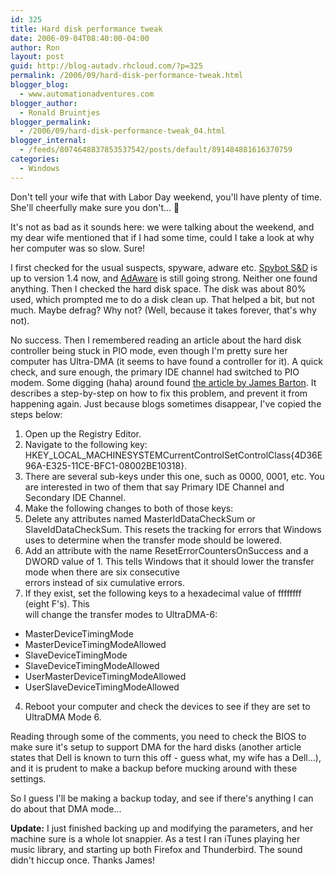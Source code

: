 ```yaml
---
id: 325
title: Hard disk performance tweak
date: 2006-09-04T08:40:00-04:00
author: Ron
layout: post
guid: http://blog-autadv.rhcloud.com/?p=325
permalink: /2006/09/hard-disk-performance-tweak.html
blogger_blog:
  - www.automationadventures.com
blogger_author:
  - Ronald Bruintjes
blogger_permalink:
  - /2006/09/hard-disk-performance-tweak_04.html
blogger_internal:
  - /feeds/8074648837853537542/posts/default/891484881616370759
categories:
  - Windows
---
```

Don't tell your wife that with Labor Day weekend, you'll have plenty of time. She'll cheerfully make sure you don't... 🙂

It's not as bad as it sounds here: we were talking about the weekend, and my dear wife mentioned that if I had some time, could I take a look at why her computer was so slow. Sure!

I first checked for the usual suspects, spyware, adware etc. <a href="http://www.google.com/url?sa=t&ct=res&cd=1&url=http%3A%2F%2Fwww.safer-networking.org%2F&ei=Ih_8RKC6EqHOwQLyvq33DQ&sig=__x33d7wOfJewJbKPUhDu-x_nADH0=&sig2=puhii6YyjEF6-2hdI1f6CQ" target="_blank">Spybot S&D</a> is up to version 1.4 now, and <a href="http://www.lavasoftusa.com/software/adaware/" target="_blank">AdAware</a> is still going strong. Neither one found anything. Then I checked the hard disk space. The disk was about 80% used, which prompted me to do a disk clean up. That helped a bit, but not much. Maybe defrag? Why not? (Well, because it takes forever, that's why not).

No success. Then I remembered reading an article about the hard disk controller being stuck in PIO mode, even though I'm pretty sure her computer has Ultra-DMA (it seems to have found a controller for it). A quick check, and sure enough, the primary IDE channel had switched to PIO modem. Some digging (haha) around found <a href="http://neodon.blogspot.com/2006/07/little-known-tweak-to-boost-hard-drive.html" target="_blank">the article by James Barton</a>. It describes a step-by-step on how to fix this problem, and prevent it from happening again. Just because blogs sometimes disappear, I've copied the steps below:

  1. Open up the Registry Editor.
  2. Navigate to the following key: HKEY\_LOCAL\_MACHINESYSTEMCurrentControlSetControlClass{4D36E96A-E325-11CE-BFC1-08002BE10318}.
  3. There are several sub-keys under this one, such as 0000, 0001, etc. You are interested in two of them that say Primary IDE Channel and Secondary IDE Channel.
  4. Make the following changes to both of those keys:
  1. Delete any attributes named MasterIdDataCheckSum or SlaveIdDataCheckSum. This resets the tracking for errors that Windows uses to determine when the transfer mode should be lowered.
  2. Add an attribute with the name ResetErrorCountersOnSuccess and a DWORD value of 1. This tells Windows that it should lower the transfer mode when there are six consecutive  
    errors instead of six cumulative errors.
  3. If they exist, set the following keys to a hexadecimal value of ffffffff (eight F's). This  
    will change the transfer modes to UltraDMA-6:
  * MasterDeviceTimingMode
  * MasterDeviceTimingModeAllowed
  * SlaveDeviceTimingMode
  * SlaveDeviceTimingModeAllowed
  * UserMasterDeviceTimingModeAllowed
  * UserSlaveDeviceTimingModeAllowed

  4. Reboot your computer and check the devices to see if they are set to UltraDMA Mode 6.

Reading through some of the comments, you need to check the BIOS to make sure it's setup to support DMA for the hard disks (another article states that Dell is known to turn this off - guess what, my wife has a Dell...), and it is prudent to make a backup before mucking around with these settings.

So I guess I'll be making a backup today, and see if there's anything I can do about that DMA mode...

**Update:** I just finished backing up and modifying the parameters, and her machine sure is a whole lot snappier. As a test I ran iTunes playing her music library, and starting up both Firefox and Thunderbird. The sound didn't hiccup once. Thanks James!